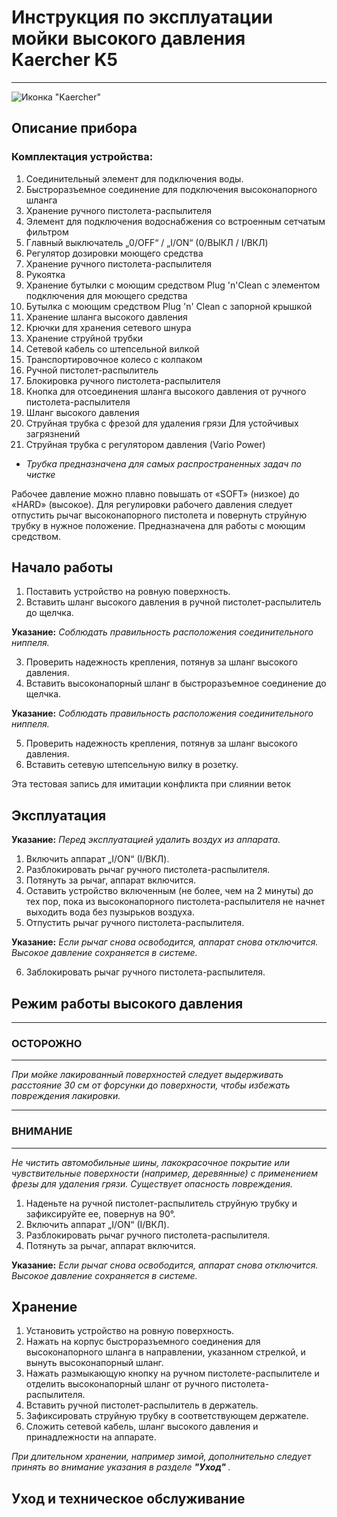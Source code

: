 # Инструкция по эксплуатации мойки высокого давления Kaercher K5
---
![Иконка "Kaercher"](kaercher.png)
## Описание прибора

### Комплектация устройства: 

1. Cоединительный элемент для подключения воды.
2. Быстроразъемное соединение для подключения высоконапорного шланга
3. Хранение ручного пистолета-распылителя
4. Элемент для подключения водоснабжения со встроенным сетчатым фильтром
5. Главный выключатель „0/OFF“ / „I/ON“ (0/ВЫКЛ / I/ВКЛ)
6. Регулятор дозировки моющего средства
7. Хранение ручного пистолета-распылителя
8. Pукоятка
9. Хранение бутылки с моющим средством Plug 'n'Clean с элементом подключения для моющего средства
10. Бутылка с моющим средством Plug 'n' Clean с запорной крышкой
11. Хранение шланга высокого давления
12. Крючки для хранения сетевого шнура
13. Хранение струйной трубки
14. Сетевой кабель со штепсельной вилкой
15. Транспортировочное колесо с колпаком
16. Ручной пистолет-распылитель
17. Блокировка ручного пистолета-распылителя
18. Кнопка для отсоединения шланга высокого давления от ручного пистолета-распылителя
19. Шланг высокого давления
20. Cтруйная трубка с фрезой для удаления грязи
Для устойчивых загрязнений
21. Струйная трубка с регулятором давления (Vario Power)

* *Трубка предназначена для самых распространенных задач по чистке*

Рабочее давление можно плавно повышать от «SOFT» (низкое) до «HARD» (высокое). Для регулировки рабочего давления следует отпустить рычаг высоконапорного пистолета и повернуть струйную трубку в нужное положение.
Предназначена для работы с моющим средством.

## Начало работы
1. Поставить устройство на ровную поверхность.
2. Вставить шланг высокого давления в ручной пистолет-распылитель до щелчка.

**Указание:**  *Соблюдать правильность расположения соединительного ниппеля.*

3. Проверить надежность крепления, потянув за
шланг высокого давления.
4. Вставить высоконапорный шланг в быстроразъемное соединение до щелчка.

**Указание:** *Соблюдать правильность расположения соединительного ниппеля.*

5. Проверить надежность крепления, потянув за
шланг высокого давления.
6. Вставить сетевую штепсельную вилку в розетку.


Эта тестовая запись для имитации конфликта при слиянии веток

## Эксплуатация

**Указание:** *Перед эксплуатацией удалить воздух из аппарата.*

1. Включить аппарат „I/ON“ (I/ВКЛ).
2. Разблокировать рычаг ручного пистолета-распылителя.
3. Потянуть за рычаг, аппарат включится.
4. Оставить устройство включенным (не более,
чем на 2 минуты) до тех пор, пока из высоконапорного пистолета-распылителя не начнет выходить вода без пузырьков воздуха.
5. Отпустить рычаг ручного пистолета-распылителя.

**Указание:** *Если рычаг снова освободится, аппарат снова отключится. Высокое давление сохраняется в системе.*

6. Заблокировать рычаг ручного пистолета-распылителя.

## Режим работы высокого давления
---
### ОСТОРОЖНО
---
*При мойке лакированный поверхностей следует
выдерживать расстояние 30 см от форсунки до
поверхности, чтобы избежать повреждения лакировки.*

---
### ВНИМАНИЕ
---
*Не чистить автомобильные шины, лакокрасочное
покрытие или чувствительные поверхности (например, деревянные) с применением фрезы для
удаления грязи. Существует опасность повреждения.*

1. Наденьте на ручной пистолет-распылитель струйную трубку и зафиксируйте ее, повернув на 90°.
2. Включить аппарат „I/ON“ (I/ВКЛ).
3. Разблокировать рычаг ручного пистолета-распылителя.
4. Потянуть за рычаг, аппарат включится.

**Указание:** *Если рычаг снова освободится, аппарат снова отключится. Высокое давление сохраняется в системе.*


## Хранение
1. Установить устройство на ровную поверхность.
2. Нажать на корпус быстроразъемного соединения для высоконапорного шланга в направлении, указанном стрелкой, и вынуть высоконапорный шланг.
3. Нажать размыкающую кнопку на ручном пистолете-распылителе и отделить высоконапорный
шланг от ручного пистолета-распылителя.
4. Вставить ручной пистолет-распылитель в держатель.
5. Зафиксировать струйную трубку в соответствующем держателе.
6. Сложить сетевой кабель, шланг высокого давления и принадлежности на аппарате.

*При длительном хранении, например зимой, дополнительно следует принять во внимание указания в
разделе **"Уход"** .*
## Уход и техническое обслуживание

